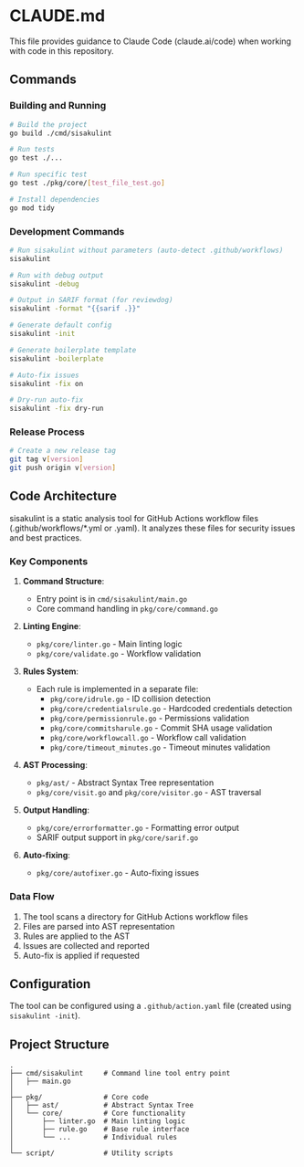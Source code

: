 # CLAUDE.md

This file provides guidance to Claude Code (claude.ai/code) when working with code in this repository.

## Commands

### Building and Running

```bash
# Build the project
go build ./cmd/sisakulint

# Run tests
go test ./...

# Run specific test
go test ./pkg/core/[test_file_test.go]

# Install dependencies
go mod tidy
```

### Development Commands

```bash
# Run sisakulint without parameters (auto-detect .github/workflows)
sisakulint

# Run with debug output
sisakulint -debug

# Output in SARIF format (for reviewdog)
sisakulint -format "{{sarif .}}"

# Generate default config
sisakulint -init

# Generate boilerplate template
sisakulint -boilerplate

# Auto-fix issues
sisakulint -fix on

# Dry-run auto-fix
sisakulint -fix dry-run
```

### Release Process

```bash
# Create a new release tag
git tag v[version]
git push origin v[version]
```

## Code Architecture

sisakulint is a static analysis tool for GitHub Actions workflow files (.github/workflows/*.yml or .yaml). It analyzes these files for security issues and best practices.

### Key Components

1. **Command Structure**:
   - Entry point is in `cmd/sisakulint/main.go`
   - Core command handling in `pkg/core/command.go`

2. **Linting Engine**:
   - `pkg/core/linter.go` - Main linting logic
   - `pkg/core/validate.go` - Workflow validation

3. **Rules System**:
   - Each rule is implemented in a separate file:
     - `pkg/core/idrule.go` - ID collision detection
     - `pkg/core/credentialsrule.go` - Hardcoded credentials detection
     - `pkg/core/permissionrule.go` - Permissions validation
     - `pkg/core/commitsharule.go` - Commit SHA usage validation
     - `pkg/core/workflowcall.go` - Workflow call validation
     - `pkg/core/timeout_minutes.go` - Timeout minutes validation

4. **AST Processing**:
   - `pkg/ast/` - Abstract Syntax Tree representation
   - `pkg/core/visit.go` and `pkg/core/visitor.go` - AST traversal

5. **Output Handling**:
   - `pkg/core/errorformatter.go` - Formatting error output
   - SARIF output support in `pkg/core/sarif.go`

6. **Auto-fixing**:
   - `pkg/core/autofixer.go` - Auto-fixing issues

### Data Flow

1. The tool scans a directory for GitHub Actions workflow files
2. Files are parsed into AST representation
3. Rules are applied to the AST
4. Issues are collected and reported
5. Auto-fix is applied if requested

## Configuration

The tool can be configured using a `.github/action.yaml` file (created using `sisakulint -init`).

## Project Structure

```
.
├── cmd/sisakulint     # Command line tool entry point
│   ├── main.go
│
├── pkg/               # Core code
│   ├── ast/           # Abstract Syntax Tree
│   └── core/          # Core functionality
│       ├── linter.go  # Main linting logic
│       ├── rule.go    # Base rule interface
│       └── ...        # Individual rules
│
└── script/            # Utility scripts
```
